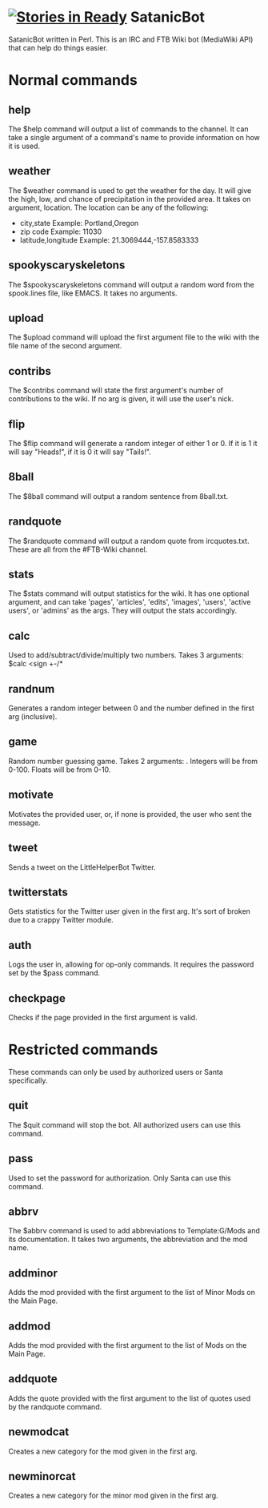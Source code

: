 [![Stories in Ready](https://badge.waffle.io/elifoster/SatanicBot.png?label=ready&title=Ready)](https://waffle.io/elifoster/SatanicBot)
SatanicBot
==========

SatanicBot written in Perl. This is an IRC and FTB Wiki bot (MediaWiki API) that can help do things easier.

Normal commands
========

help
----
The $help command will output a list of commands to the channel. It can take a single argument of a command's name to provide information on how it is used.

weather
-------
The $weather command is used to get the weather for the day. It will give the high, low, and chance of precipitation in the provided area. It takes on argument, location. The location can be any of the following:
- city,state 		Example: Portland,Oregon
- zip code		Example: 11030
- latitude,longitude	Example: 21.3069444,-157.8583333

spookyscaryskeletons
--------------------
The $spookyscaryskeletons command will output a random word from the spook.lines file, like EMACS. It takes no arguments.

upload
------
The $upload command will upload the first argument file to the wiki with the file name of the second argument.

contribs
--------
The $contribs command will state the first argument's number of contributions to the wiki. If no arg is given, it will use the user's nick.

flip
----
The $flip command will generate a random integer of either 1 or 0. If it is 1 it will say "Heads!", if it is 0 it will say "Tails!".

8ball
-----
The $8ball command will output a random sentence from 8ball.txt.

randquote
---------
The $randquote command will output a random quote from ircquotes.txt. These are all from the #FTB-Wiki channel.

stats
-----
The $stats command will output statistics for the wiki. It has one optional argument, and can take 'pages', 'articles', 'edits', 'images', 'users', 'active users', or 'admins' as the args. They will output the stats accordingly.

calc
----
Used to add/subtract/divide/multiply two numbers. Takes 3 arguments: $calc <first num> <sign +-/* <second num>

randnum
-------
Generates a random integer between 0 and the number defined in the first arg (inclusive).

game
----
Random number guessing game. Takes 2 arguments: <int or float> <number>. Integers will be from 0-100. Floats will be from 0-10.

motivate
--------
Motivates the provided user, or, if none is provided, the user who sent the message.

tweet
-----
Sends a tweet on the LittleHelperBot Twitter.

twitterstats
------------
Gets statistics for the Twitter user given in the first arg. It's sort of broken due to a crappy Twitter module.

auth
----
Logs the user in, allowing for op-only commands. It requires the password set by the $pass command.

checkpage
---------
Checks if the page provided in the first argument is valid.



Restricted commands
===================
These commands can only be used by authorized users or Santa specifically.

quit
----
The $quit command will stop the bot. All authorized users can use this command.

pass
----
Used to set the password for authorization. Only Santa can use this command.

abbrv
-----
The $abbrv command is used to add abbreviations to Template:G/Mods and its documentation. It takes two arguments, the abbreviation and the mod name.

addminor
--------
Adds the mod provided with the first argument to the list of Minor Mods on the Main Page.

addmod
------
Adds the mod provided with the first argument to the list of Mods on the Main Page.

addquote
--------
Adds the quote provided with the first argument to the list of quotes used by the randquote command.

newmodcat
---------
Creates a new category for the mod given in the first arg.

newminorcat
-----------
Creates a new category for the minor mod given in the first arg.
